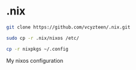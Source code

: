 # .nix
```sh
git clone https://github.com/vcyzteen/.nix.git
```
```sh
sudo cp -r .nix/nixos /etc/
```
```sh
cp -r nixpkgs ~/.config
```
My nixos configuration
